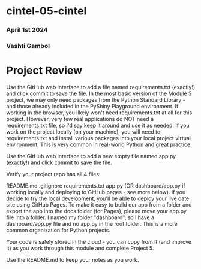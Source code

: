# cintel-05-cintel
### April 1st 2024
### Vashti Gambol
# Project Review
Use the GitHub web interface to add a file named requirements.txt (exactly!) and click commit to save the file. In the most basic version of the Module 5 project, we may only need packages from the Python Standard Library - and those already included in the PyShiny Playground environment. If working in the browser, you likely won't need requirements.txt at all for this project. However, very few real applications do NOT need a requirements.txt file, so I'd say keep it around and use it as needed. If you work on the project locally (on your machine), you will need to requirements.txt and install various packages into your local project virtual environment. This is very common in real-world Python and great practice. 

Use the GitHub web interface to add a new empty file named app.py (exactly!)  and click commit to save the file. 

Verify your project repo has all 4 files:

README.md
.gitignore
requirements.txt
app.py (OR dashboard/app.py if working locally and deploying to GitHub pages - see more below).
If you decide to try the local development, you'll be able to deploy your live date site using GitHub Pages. To make it easy to build our app from a folder and export the app into the docs folder (for Pages), please move your app.py file into a folder. I named my folder "dashboard", so I have a dashboard/app.py file and no app.py in the root folder. This is a more common organization for Python projects. 

Your code is safely stored in the cloud - you can copy from it (and improve it) as you work through this module and complete Project 5.  

Use the README.md to keep your notes as you work. 
